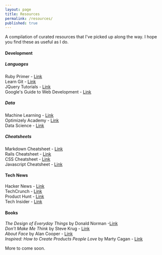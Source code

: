 ```yaml
---
layout: page
title: Resources
permalink: /resources/
published: true
---
```



A compilation of curated resources that I've picked up along the way. I hope you find these as useful as I do.

#### Development

##### Languages

Ruby Primer - [Link](https://www.railstutorial.org/book/frontmatter)<br>
Learn Git - [Link](https://www.atlassian.com/git/tutorials/)<br>
JQuery Tutorials - [Link](http://www.jqueryrain.com/example/bootstrap/)<br>
Google's Guide to Web Development - [Link](https://www.google.com/about/careers/students/guide-to-technical-development.html)<br>

##### Data

Machine Learning - [Link](http://www.r2d3.us/visual-intro-to-machine-learning-part-1/)<br>
Optimizely Academy - [Link](https://learn.optimizely.com/hc/en-us)<br>
Data Science - [Link](http://www.learndatasci.com/free-books/)<br>

##### Cheatsheets

Markdown Cheatsheet - [Link](https://github.com/adam-p/markdown-here/wiki/Markdown-Cheatsheet#headers)<br>
Rails Cheatsheet - [Link](https://github.com/PragTob/rails-beginner-cheatsheet)<br>
CSS Cheatsheet - [Link](http://www.smashingmagazine.com/wp-content/uploads/images/css3-cheat-sheet/css3-cheat-sheet.pdf)<br>
Javascript Cheatsheet - [Link](http://snook.ca/files/prototype_1.5.0_snookca.pdf)<br>

#### Tech News

Hacker News - [Link](https://news.ycombinator.com)<br>
TechCrunch - [Link](http://http://techcrunch.com/)<br>
Product Hunt - [Link](http://www.producthunt.com/)<br>
Tech Insider - [Link](http://www.techinsider.io/)

#### Books

*The Design of Everyday Things* by Donald Norman -[Link](http://amzn.com/1452654123)<br>
*Don't Make Me Think* by Steve Krug - [Link](http://amzn.com/0321965515)<br>
*About Face* by Alan Cooper - [Link](http://amzn.com/1118766571)<br>
*Inspired: How to Create Products People Love* by Marty Cagan - [Link](http://amzn.com/0981690408)<br>

More to come soon.
